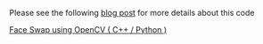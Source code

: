 Please see the following [blog post](https://www.learnopencv.com/face-swap-using-opencv-c-python/) for more details about this code

[Face Swap using OpenCV ( C++ / Python )](https://www.learnopencv.com/face-swap-using-opencv-c-python/)
